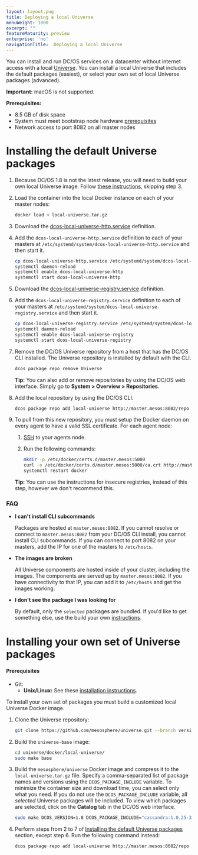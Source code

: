```yaml
---
layout: layout.pug
title: Deploying a local Universe
menuWeight: 1000
excerpt: ""
featureMaturity: preview
enterprise: 'no'
navigationTitle:  Deploying a local Universe
---
```


<!-- This source repo for this topic is https://github.com/dcos/dcos-docs -->



You can install and run DC/OS services on a datacenter without internet access with a local [Universe](https://github.com/mesosphere/universe). You can install a local Universe that includes the default packages (easiest), or select your own set of local Universe packages (advanced).

**Important:** macOS is not supported.

**Prerequisites:**

*   8.5 GB of disk space
*   System must meet bootstrap node hardware [prerequisites](/docs/1.8/administration/installing/custom/system-requirements/)
*   Network access to port 8082 on all master nodes

# <a name="default"></a>Installing the default Universe packages

1.  Because DC/OS 1.8 is not the latest release, you will need to build your own local Universe image. Follow [these instructions][4], skipping step 3.

2.  Load the container into the local Docker instance on each of your master nodes:

    ```bash
    docker load < local-universe.tar.gz
    ```

1.  Download the [dcos-local-universe-http.service][2] definition.

3.  Add the `dcos-local-universe-http.service` definition to each of your masters at `/etc/systemd/system/dcos-local-universe-http.service` and then start it.

    ```bash
    cp dcos-local-universe-http.service /etc/systemd/system/dcos-local-universe-http.service
    systemctl daemon-reload
    systemctl enable dcos-local-universe-http
    systemctl start dcos-local-universe-http
    ```

1.  Download the [dcos-local-universe-registry.service][3] definition.

4.  Add the `dcos-local-universe-registry.service` definition to each of your masters at `/etc/systemd/system/dcos-local-universe-registry.service` and then start it.

    ```bash
    cp dcos-local-universe-registry.service /etc/systemd/system/dcos-local-universe-registry.service
    systemctl daemon-reload
    systemctl enable dcos-local-universe-registry
    systemctl start dcos-local-universe-registry
    ```

5.  Remove the DC/OS Universe repository from a host that has the DC/OS CLI installed. The Universe repository is installed by default with the CLI.

    ```bash
    dcos package repo remove Universe
    ```

    **Tip:** You can also add or remove repositories by using the DC/OS web interface. Simply go to **System > Overview > Repositories**.

6.  Add the local repository by using the DC/OS CLI.

    ```bash
    dcos package repo add local-universe http://master.mesos:8082/repo
    ```

7.  To pull from this new repository, you must setup the Docker daemon on every agent to have a valid SSL certificate. For each agent node:

    1.  [SSH](/docs/1.8/administration/access-node/sshcluster/) to your agents node.

    1.  Run the following commands:

        ```bash
        mkdir -p /etc/docker/certs.d/master.mesos:5000
        curl -o /etc/docker/certs.d/master.mesos:5000/ca.crt http://master.mesos:8082/certs/domain.crt
        systemctl restart docker
        ```

    **Tip:** You can use the instructions for insecure registries, instead of this step, however we don't recommend this.

### FAQ

*   **I can't install CLI subcommands**

    Packages are hosted at `master.mesos:8082`. If you cannot resolve or connect to `master.mesos:8082` from your DC/OS CLI install, you cannot install CLI subcommands. If you can connect to port 8082 on your masters, add the IP for one of the masters to `/etc/hosts`.

*   **The images are broken**

    All Universe components are hosted inside of your cluster, including the images. The components are served up by `master.mesos:8082`. If you have connectivity to that IP, you can add it to `/etc/hosts` and get the images working.

*   **I don't see the package I was looking for**

    By default, only the `selected` packages are bundled. If you'd like to get something else, use the build your own [instructions][4].

# <a name="build"></a>Installing your own set of Universe packages

#### Prerequisites

*   Git:
    *   **Unix/Linux:** See these <a href="https://git-scm.com/book/en/v2/Getting-Started-Installing-Git" target="_blank">installation instructions</a>.

To install your own set of packages you must build a customized local Universe Docker image.

1.  Clone the Universe repository:

    ```bash
    git clone https://github.com/mesosphere/universe.git --branch version-3.x
    ```

2.  Build the `universe-base` image:

    ```bash
    cd universe/docker/local-universe/
    sudo make base
    ```

3.  Build the `mesosphere/universe` Docker image and compress it to the `local-universe.tar.gz`
file. Specify a comma-separated list of package names and versions using the `DCOS_PACKAGE_INCLUDE`
variable. To minimize the container size and download time, you can select only what you need. If
you do not use the `DCOS_PACKAGE_INCLUDE` variable, all *selected* Universe packages will be
included. To view which packages are selected, click on the **Catalog** tab in the DC/OS web
interface.

    ```bash
    sudo make DCOS_VERSION=1.8 DCOS_PACKAGE_INCLUDE="cassandra:1.0.25-3.0.10,marathon:1.4.2" local-universe
    ```

4.  Perform steps from 2 to 7 of [Installing the default Universe packages][5] section, except step 6. Run the following command instead:

    ```bash
    dcos package repo add local-universe http://master.mesos:8082/repo
    ```

 [1]: https://downloads.mesosphere.com/universe/public/local-universe.tar.gz
 [2]: https://raw.githubusercontent.com/mesosphere/universe/version-3.x/docker/local-universe/dcos-local-universe-http.service
 [3]: https://raw.githubusercontent.com/mesosphere/universe/version-3.x/docker/local-universe/dcos-local-universe-registry.service
 [4]: #build
 [5]: #default
